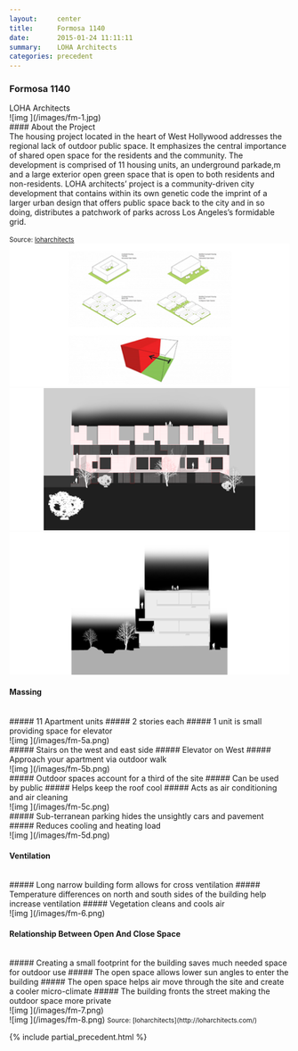 ```yaml
---
layout:     center
title:      Formosa 1140
date:       2015-01-24 11:11:11
summary:    LOHA Architects
categories: precedent
---
```


<h3 class="h3 g1">Formosa 1140</h3>
LOHA Architects
<div class="py1"></div>
![img ](/images/fm-1.jpg)
<div class="py1"></div>
#### About the Project
<br>
The housing project located in the heart of West Hollywood addresses the regional lack of outdoor public space. It emphasizes the central importance of shared open space for the residents and the community. The development is comprised of 11 housing units, an underground parkade,m and a large exterior open green space that is open to both residents and non-residents. LOHA architects’ project is a community-driven city development that contains within its own genetic code the imprint of a larger urban design that offers public space back to the city and in so doing, distributes a patchwork of parks across Los Angeles’s formidable grid.

<small>Source: [loharchitects](http://loharchitects.com/)</small>
<br>
![img ](/images/fm-4.png)
<br>
![img ](/images/fm-3.png)
<br>
![img ](/images/fm-2.png)
#### Massing
<br>
<div class="clearfix py2">
<div class="sm-col sm-col-6 px2">
##### 11 Apartment units
##### 2 stories each
##### 1 unit is small providing space for elevator
</div>
<div class="sm-col sm-col-6 px2">
![img ](/images/fm-5a.png)
</div>
</div>
<div class="clearfix py2">
<div class="sm-col sm-col-6 px2">
##### Stairs on the west and east side
##### Elevator on West
##### Approach your apartment via outdoor walk
</div>
<div class="sm-col sm-col-6 px2">
![img ](/images/fm-5b.png)
</div>
</div>
<div class="clearfix py2">
<div class="sm-col sm-col-6 px2">
##### Outdoor spaces account for a third of the site
##### Can be used by public
##### Helps keep the roof cool
##### Acts as air conditioning and air cleaning
</div>
<div class="sm-col sm-col-6 px2">
![img ](/images/fm-5c.png)
</div>
</div>
<div class="clearfix py2">
<div class="sm-col sm-col-6 px2">
##### Sub-terranean parking hides the unsightly cars and pavement
##### Reduces cooling and heating load
</div>
<div class="sm-col sm-col-6 px2">
![img ](/images/fm-5d.png)
</div>
</div>

#### Ventilation
<br>
<div class="clearfix py2">
<div class="sm-col sm-col-6 px2">
##### Long narrow building form allows for cross ventilation
##### Temperature differences on north and south sides of the building help increase ventilation
##### Vegetation cleans and cools air
</div>
<div class="sm-col sm-col-6 px2">
![img ](/images/fm-6.png)
</div>
</div>

#### Relationship Between Open And Close Space
<br>
<div class="clearfix py2">
<div class="sm-col sm-col-6 px2">
##### Creating a small footprint for the building saves much needed space for outdoor use
##### The open space allows lower sun angles to enter the building
##### The open space helps air move through the site and create a cooler micro-climate
##### The building fronts the street making the outdoor space more private
</div>
<div class="sm-col sm-col-6 px2">
![img ](/images/fm-7.png)
</div>
</div>
![img ](/images/fm-8.png)
<small>Source: [loharchitects](http://loharchitects.com/)</small>

{% include partial_precedent.html %}